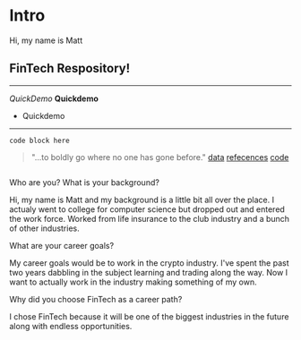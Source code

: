 # Intro
Hi, my name is Matt
## FinTech Respository!
---

*QuickDemo*
**Quickdemo**
* Quickdemo
---
`code block here`
>"...to boldly go where no one has gone before."
[data](data/)
[refecences](references/)
[code](code/)

![]()

Who are you? 
What is your background?

Hi, my name is Matt and my background is a little bit all over the place. I actualy went to college for computer science but dropped out and entered the work force. Worked from life insurance to the club industry and a bunch of other industries. 

What are your career goals?

My career goals would be to work in the crypto industry. I've spent the past two years dabbling in the subject learning and trading along the way. Now I want to actually work in the industry making something of my own. 

Why did you choose FinTech as a career path?

I chose FinTech because it will be one of the biggest industries in the future along with endless opportunities.